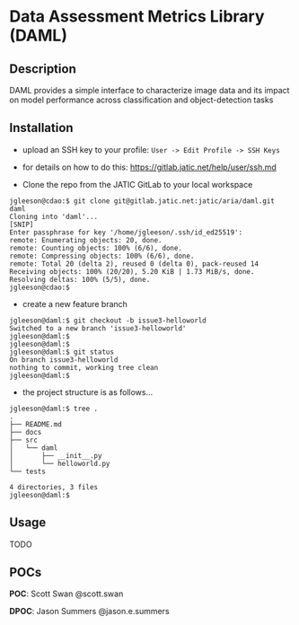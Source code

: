 # Data Assessment Metrics Library (DAML)

## Description
DAML provides a simple interface to characterize image data and its impact on model performance across classification and object-detection tasks

## Installation
- upload an SSH key to your profile:
`User -> Edit Profile -> SSH Keys`

- for details on how to do this: https://gitlab.jatic.net/help/user/ssh.md

- Clone the repo from the JATIC GitLab to your local workspace
```
jgleeson@cdao:$ git clone git@gitlab.jatic.net:jatic/aria/daml.git daml
Cloning into 'daml'...
[SNIP]
Enter passphrase for key '/home/jgleeson/.ssh/id_ed25519':
remote: Enumerating objects: 20, done.
remote: Counting objects: 100% (6/6), done.
remote: Compressing objects: 100% (6/6), done.
remote: Total 20 (delta 2), reused 0 (delta 0), pack-reused 14
Receiving objects: 100% (20/20), 5.20 KiB | 1.73 MiB/s, done.
Resolving deltas: 100% (5/5), done.
jgleeson@cdao:$
```

- create a new feature branch
```
jgleeson@daml:$ git checkout -b issue3-helloworld
Switched to a new branch 'issue3-helloworld'
jgleeson@daml:$
jgleeson@daml:$
jgleeson@daml:$ git status
On branch issue3-helloworld
nothing to commit, working tree clean
jgleeson@daml:$
```

- the project structure is as follows...
```
jgleeson@daml:$ tree .
.
├── README.md
├── docs
├── src
│   └── daml
│       ├── __init__.py
│       └── helloworld.py
└── tests

4 directories, 3 files
jgleeson@daml:$
```

## Usage
TODO

## POCs
**POC**: Scott Swan @scott.swan

**DPOC**: Jason Summers @jason.e.summers
